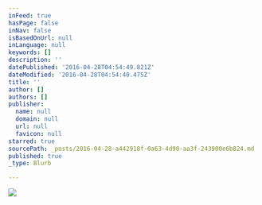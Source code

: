 ```yaml
---
inFeed: true
hasPage: false
inNav: false
isBasedOnUrl: null
inLanguage: null
keywords: []
description: ''
datePublished: '2016-04-28T04:54:49.821Z'
dateModified: '2016-04-28T04:54:40.475Z'
title: ''
author: []
authors: []
publisher:
  name: null
  domain: null
  url: null
  favicon: null
starred: true
sourcePath: _posts/2016-04-28-a442918f-0a63-4d90-aa3f-243900e6b824.md
published: true
_type: Blurb

---
```

![](https://the-grid-user-content.s3-us-west-2.amazonaws.com/93a1866b-a1a3-4e1f-9c36-9bcd813836c5.gif)